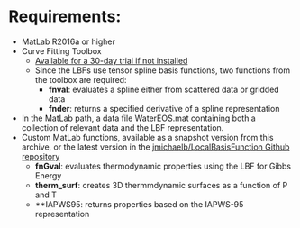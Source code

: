 # Requirements:
* MatLab R2016a or higher
* Curve Fitting Toolbox
  * [Available for a 30-day trial if not installed](https://www.mathworks.com/campaigns/products/trials.html?prodcode=CF)
  * Since the LBFs use tensor spline basis functions, two functions from the toolbox are required:
    * **fnval**: evaluates a spline either from scattered data or gridded data
    * **fnder**: returns a specified derivative of a spline representation
* In the MatLab path, a data file WaterEOS.mat containing both a collection of relevant data and the LBF representation.
* Custom MatLab functions, available as a snapshot version from this archive, or the latest version in the [jmichaelb/LocalBasisFunction Github repository](https://github.com/jmichaelb/LocalBasisFunction/tree/master/Matlab)
  * **fnGval**: evaluates thermodynamic properties using the LBF for Gibbs Energy
  * **therm_surf**: creates 3D thermmdynamic surfaces as a function of P and T
  * **IAPWS95: returns properties based on the IAPWS-95 representation
